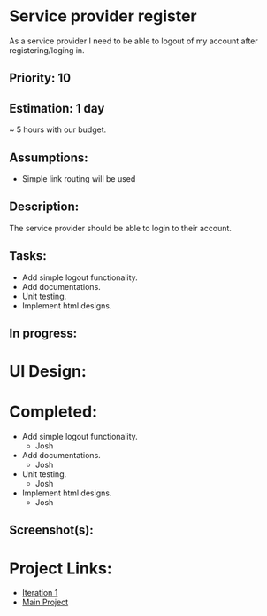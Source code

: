 # Service provider register
As a service provider I need to be able to logout of my account after registering/loging in.

## Priority: 10

## Estimation: 1 day
~ 5 hours with our budget.

## Assumptions:
- Simple link routing will be used

## Description:
The service provider should be able to login to their account.

## Tasks:
- Add simple logout functionality.
- Add documentations.
- Unit testing.
- Implement html designs.

## In progress:

# UI Design:

# Completed:
- Add simple logout functionality.
    - Josh
- Add documentations.
    - Josh
- Unit testing.
    - Josh
- Implement html designs.
    - Josh

## Screenshot(s):

# Project Links:
- [Iteration 1](../iteration_1.md)
- [Main Project](../../README.md)
